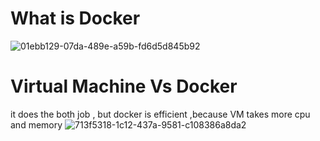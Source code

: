 # What is Docker
![01ebb129-07da-489e-a59b-fd6d5d845b92](https://user-images.githubusercontent.com/74946135/179400264-3e541230-592b-4cc2-b26e-aed15d376b2d.jpg)

# Virtual Machine Vs Docker

it does the both job , but docker is efficient ,because VM takes more cpu and memory
![713f5318-1c12-437a-9581-c108386a8da2](https://user-images.githubusercontent.com/74946135/179400276-bc06d349-19ef-421a-9ad9-3c83fdd212db.jpg)
